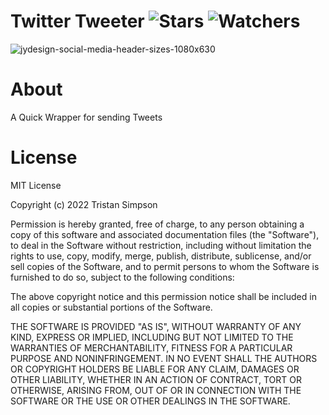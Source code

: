 # Twitter Tweeter ![Stars](https://img.shields.io/github/stars/Simpson-Computer-Technologies-Research/Twitter_API?color=brightgreen) ![Watchers](https://img.shields.io/github/watchers/Simpson-Computer-Technologies-Research/Twitter_API?label=Watchers)
![jydesign-social-media-header-sizes-1080x630](https://user-images.githubusercontent.com/75189508/186441393-fe2e7605-bb03-4b7f-b3c2-139cc54ee26d.png)

# About
A Quick Wrapper for sending Tweets

# License
MIT License

Copyright (c) 2022 Tristan Simpson

Permission is hereby granted, free of charge, to any person obtaining a copy of this software and associated documentation files (the "Software"), to deal in the Software without restriction, including without limitation the rights to use, copy, modify, merge, publish, distribute, sublicense, and/or sell copies of the Software, and to permit persons to whom the Software is furnished to do so, subject to the following conditions:

The above copyright notice and this permission notice shall be included in all copies or substantial portions of the Software.

THE SOFTWARE IS PROVIDED "AS IS", WITHOUT WARRANTY OF ANY KIND, EXPRESS OR IMPLIED, INCLUDING BUT NOT LIMITED TO THE WARRANTIES OF MERCHANTABILITY, FITNESS FOR A PARTICULAR PURPOSE AND NONINFRINGEMENT. IN NO EVENT SHALL THE AUTHORS OR COPYRIGHT HOLDERS BE LIABLE FOR ANY CLAIM, DAMAGES OR OTHER LIABILITY, WHETHER IN AN ACTION OF CONTRACT, TORT OR OTHERWISE, ARISING FROM, OUT OF OR IN CONNECTION WITH THE SOFTWARE OR THE USE OR OTHER DEALINGS IN THE SOFTWARE.
